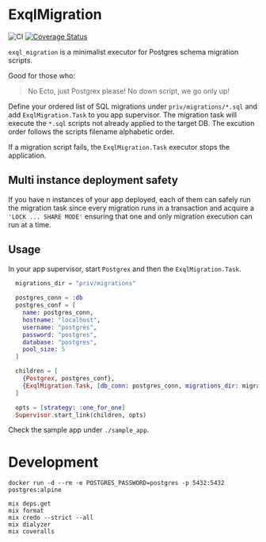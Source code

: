 # ExqlMigration

![CI](https://github.com/visciang/exql_migration/workflows/CI/badge.svg)
[![Coverage Status](https://coveralls.io/repos/github/visciang/exql_migration/badge.svg?branch=master)](https://coveralls.io/github/visciang/exql_migration?branch=master)

`exql_migration` is a minimalist executor for Postgres schema migration scripts.

Good for those who:

> No Ecto, just Postgrex please!
> No down script, we go only up!

Define your ordered list of SQL migrations under `priv/migrations/*.sql` and add `ExqlMigration.Task` to you app supervisor.
The migration task will execute the `*.sql` scripts not already applied to the target DB.
The excution order follows the scripts filename alphabetic order.

If a migration script fails, the `ExqlMigration.Task` executor stops the application.

## Multi instance deployment safety

If you have n instances of your app deployed, each of them can safely run the migration task since every migration runs
in a transaction and acquire a `'LOCK ... SHARE MODE'` ensuring that one and only migration execution can run at a time.

## Usage

In your app supervisor, start `Postgrex` and then the `ExqlMigration.Task`.

```elixir
  migrations_dir = "priv/migrations"
  
  postgres_conn = :db
  postgres_conf = [
    name: postgres_conn,
    hostname: "localhost",
    username: "postgres",
    password: "postgres",
    database: "postgres",
    pool_size: 5
  ]

  children = [
    {Postgrex, postgres_conf},
    {ExqlMigration.Task, [db_conn: postgres_conn, migrations_dir: migrations_dir]}
  ]

  opts = [strategy: :one_for_one]
  Supervisor.start_link(children, opts)
```

Check the sample app under `./sample_app`.

# Development

```shell
docker run -d --rm -e POSTGRES_PASSWORD=postgres -p 5432:5432 postgres:alpine

mix deps.get
mix format
mix credo --strict --all
mix dialyzer
mix coveralls
```
